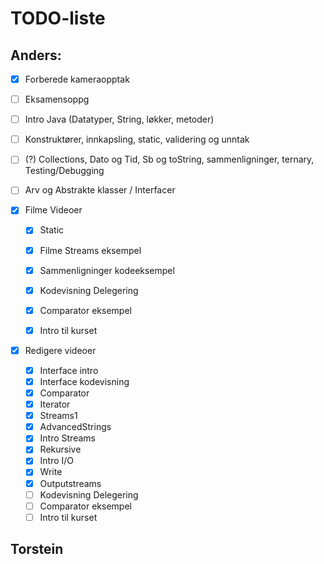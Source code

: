 # TODO-liste

## Anders:

- [X] Forberede kameraopptak

- [ ] Eksamensoppg
- [ ] Intro Java (Datatyper, String, løkker, metoder)
- [ ] Konstruktører, innkapsling, static, validering og unntak
- [ ] (?) Collections, Dato og Tid, Sb og toString, sammenligninger, ternary, Testing/Debugging
- [ ] Arv og Abstrakte klasser / Interfacer


- [X] Filme Videoer
  - [X] Static
  - [X] Filme Streams eksempel
  - [X] Sammenligninger kodeeksempel
  - [X] Kodevisning Delegering
  - [X] Comparator eksempel
  - [X] Intro til kurset


- [X] Redigere videoer
  - [X] Interface intro
  - [X] Interface kodevisning
  - [X] Comparator
  - [X] Iterator
  - [X] Streams1
  - [X] AdvancedStrings
  - [X] Intro Streams
  - [X] Rekursive
  - [X] Intro I/O
  - [X] Write
  - [X] Outputstreams
  - [ ] Kodevisning Delegering
  - [ ] Comparator eksempel
  - [ ] Intro til kurset

## Torstein